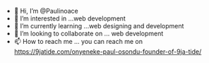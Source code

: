 - 👋 Hi, I’m @Paulinoace
- 👀 I’m interested in ...web development
- 🌱 I’m currently learning ...web designing and development
- 💞️ I’m looking to collaborate on ... web development
- 📫 How to reach me ... you can reach me on https://9jatide.com/onyeneke-paul-osondu-founder-of-9ja-tide/

<!---
Paulinoace/Paulinoace is a ✨ special ✨ repository because its `README.md` (this file) appears on your GitHub profile.
You can click the Preview link to take a look at your changes.
--->
